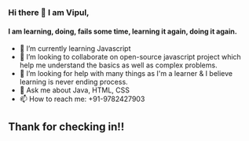 ### Hi there 👋 I am Vipul, 
#### I am learning, doing, fails some time, learning it again, doing it again.

<!-- - 🔭 I’m currently working on  -->
- 🌱 I’m currently learning Javascript
- 👯 I’m looking to collaborate on open-source javascript project which help me understand the basics as well as complex problems.
- 🤔 I’m looking for help with many things as I'm a learner & I believe learning is never ending process.
- 💬 Ask me about Java, HTML, CSS
- 📫 How to reach me: +91-9782427903
<!-- - 😄 Pronouns: ...
- ⚡ Fun fact: ... -->

## Thank for checking in!!

<!--
**1o28/1o28** is a ✨ _special_ ✨ repository because its `README.md` (this file) appears on your GitHub profile.

Here are some ideas to get you started:

- 🔭 I’m currently working on ...
- 🌱 I’m currently learning ...
- 👯 I’m looking to collaborate on ...
- 🤔 I’m looking for help with ...
- 💬 Ask me about ...
- 📫 How to reach me: ...
- 😄 Pronouns: ...
- ⚡ Fun fact: ...
-->
